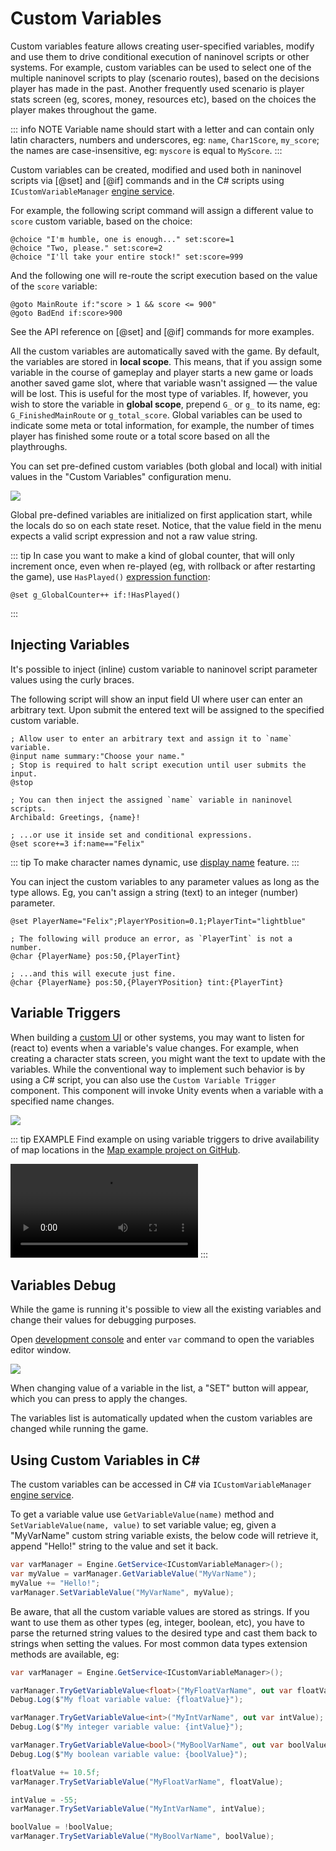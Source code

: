 # Custom Variables

Custom variables feature allows creating user-specified variables, modify and use them to drive conditional execution of naninovel scripts or other systems. For example, custom variables can be used to select one of the multiple naninovel scripts to play (scenario routes), based on the decisions player has made in the past. Another frequently used scenario is player stats screen (eg, scores, money, resources etc), based on the choices the player makes throughout the game.

::: info NOTE
Variable name should start with a letter and can contain only latin characters, numbers and underscores, eg: `name`, `Char1Score`, `my_score`; the names are case-insensitive, eg: `myscore` is equal to `MyScore`.
:::

Custom variables can be created, modified and used both in naninovel scripts via [@set] and [@if] commands and in the C# scripts using `ICustomVariableManager` [engine service](/guide/engine-services).

For example, the following script command will assign a different value to `score` custom variable, based on the choice:

```nani
@choice "I'm humble, one is enough..." set:score=1
@choice "Two, please." set:score=2
@choice "I'll take your entire stock!" set:score=999
```

And the following one will re-route the script execution based on the value of the `score` variable:

```nani
@goto MainRoute if:"score > 1 && score <= 900"
@goto BadEnd if:score>900
```

See the API reference on [@set] and [@if] commands for more examples.

All the custom variables are automatically saved with the game. By default, the variables are stored in **local scope**. This means, that if you assign some variable in the course of gameplay and player starts a new game or loads another saved game slot, where that variable wasn't assigned — the value will be lost. This is useful for the most type of variables. If, however, you wish to store the variable in **global scope**, prepend `G_` or `g_` to its name, eg: `G_FinishedMainRoute` or `g_total_score`. Global variables can be used to indicate some meta or total information, for example, the number of times player has finished some route or a total score based on all the playthroughs.

You can set pre-defined custom variables (both global and local) with initial values in the "Custom Variables" configuration menu.

![](https://i.gyazo.com/21701f17403921e34ba4da33b0261ad0.png)

Global pre-defined variables are initialized on first application start, while the locals do so on each state reset. Notice, that the value field in the menu expects a valid script expression and not a raw value string.

::: tip
In case you want to make a kind of global counter, that will only increment once, even when re-played (eg, with rollback or after restarting the game), use `HasPlayed()` [expression function](/guide/script-expressions#expression-functions):
```nani
@set g_GlobalCounter++ if:!HasPlayed()
```
:::

## Injecting Variables

It's possible to inject (inline) custom variable to naninovel script parameter values using the curly braces.

The following script will show an input field UI where user can enter an arbitrary text. Upon submit the entered text will be assigned to the specified custom variable.

```nani
; Allow user to enter an arbitrary text and assign it to `name` variable.
@input name summary:"Choose your name."
; Stop is required to halt script execution until user submits the input.
@stop

; You can then inject the assigned `name` variable in naninovel scripts.
Archibald: Greetings, {name}!

; ...or use it inside set and conditional expressions.
@set score+=3 if:name=="Felix"
```

::: tip
To make character names dynamic, use [display name](/guide/characters#display-names) feature.
:::

You can inject the custom variables to any parameter values as long as the type allows. Eg, you can't assign a string (text) to an integer (number) parameter.

```nani
@set PlayerName="Felix";PlayerYPosition=0.1;PlayerTint="lightblue"

; The following will produce an error, as `PlayerTint` is not a number.
@char {PlayerName} pos:50,{PlayerTint}

; ...and this will execute just fine.
@char {PlayerName} pos:50,{PlayerYPosition} tint:{PlayerTint}
```

## Variable Triggers

When building a [custom UI](/guide/user-interface#ui-customization) or other systems, you may want to listen for (react to) events when a variable's value changes. For example, when creating a character stats screen, you might want the text to update with the variables. While the conventional way to implement such behavior is by using a C# script, you can also use the `Custom Variable Trigger` component. This component will invoke Unity events when a variable with a specified name changes.

![](https://i.gyazo.com/22eddd109e76d4e63c461e9d75b20ceb.png)

::: tip EXAMPLE
Find example on using variable triggers to drive availability of map locations in the [Map example project on GitHub](https://github.com/naninovel/samples/tree/main/unity/map).

![](https://i.gyazo.com/4987b1c53cd275f3fa56b533f53f3d8c.mp4)
:::

## Variables Debug

While the game is running it's possible to view all the existing variables and change their values for debugging purposes.

Open [development console](/guide/development-console) and enter `var` command to open the variables editor window.

![](https://i.gyazo.com/d1812668c0776b01f3a82c5ddcba0145.png)

When changing value of a variable in the list, a "SET" button will appear, which you can press to apply the changes.

The variables list is automatically updated when the custom variables are changed while running the game.

## Using Custom Variables in C#

The custom variables can be accessed in C# via `ICustomVariableManager` [engine service](/guide/engine-services).

To get a variable value use `GetVariableValue(name)` method and `SetVariableValue(name, value)` to set variable value; eg, given a "MyVarName" custom string variable exists, the below code will retrieve it, append "Hello!" string to the value and set it back.

```csharp
var varManager = Engine.GetService<ICustomVariableManager>();
var myValue = varManager.GetVariableValue("MyVarName");
myValue += "Hello!";
varManager.SetVariableValue("MyVarName", myValue);
```

Be aware, that all the custom variable values are stored as strings. If you want to use them as other types (eg, integer, boolean, etc), you have to parse the returned string values to the desired type and cast them back to strings when setting the values. For most common data types extension methods are available, eg:

```csharp
var varManager = Engine.GetService<ICustomVariableManager>();

varManager.TryGetVariableValue<float>("MyFloatVarName", out var floatValue);
Debug.Log($"My float variable value: {floatValue}");

varManager.TryGetVariableValue<int>("MyIntVarName", out var intValue);
Debug.Log($"My integer variable value: {intValue}");

varManager.TryGetVariableValue<bool>("MyBoolVarName", out var boolValue);
Debug.Log($"My boolean variable value: {boolValue}");

floatValue += 10.5f;
varManager.TrySetVariableValue("MyFloatVarName", floatValue);

intValue = -55;
varManager.TrySetVariableValue("MyIntVarName", intValue);

boolValue = !boolValue;
varManager.TrySetVariableValue("MyBoolVarName", boolValue);
```
